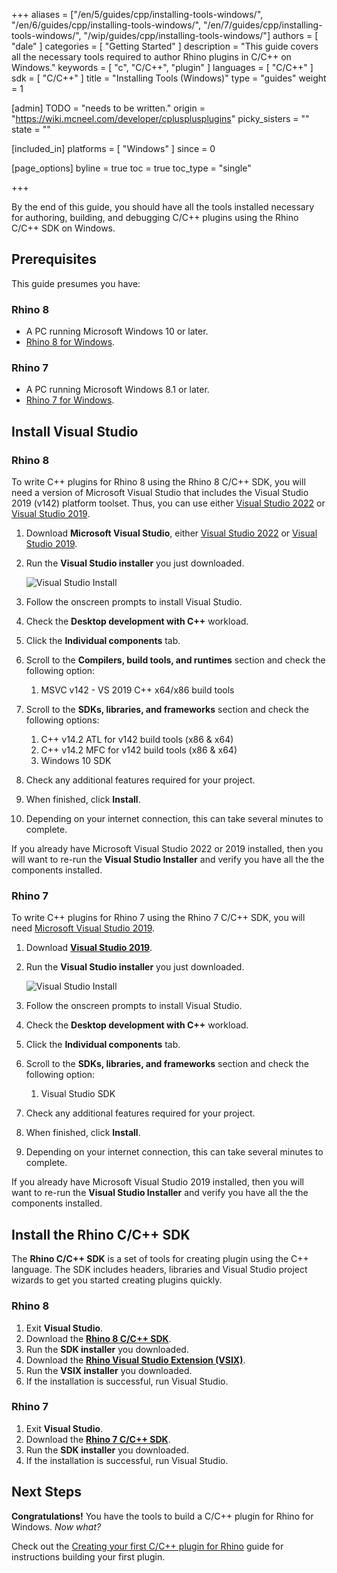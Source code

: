 +++
aliases = ["/en/5/guides/cpp/installing-tools-windows/", "/en/6/guides/cpp/installing-tools-windows/", "/en/7/guides/cpp/installing-tools-windows/", "/wip/guides/cpp/installing-tools-windows/"]
authors = [ "dale" ]
categories = [ "Getting Started" ]
description = "This guide covers all the necessary tools required to author Rhino plugins in C/C++ on Windows."
keywords = [ "c", "C/C++", "plugin" ]
languages = [ "C/C++" ]
sdk = [ "C/C++" ]
title = "Installing Tools (Windows)"
type = "guides"
weight = 1

[admin]
TODO = "needs to be written."
origin = "https://wiki.mcneel.com/developer/cplusplusplugins"
picky_sisters = ""
state = ""

[included_in]
platforms = [ "Windows" ]
since = 0

[page_options]
byline = true
toc = true
toc_type = "single"

+++

By the end of this guide, you should have all the tools installed necessary for authoring, building, and debugging C/C++ plugins using the Rhino C/C++ SDK on Windows.

## Prerequisites

This guide presumes you have:

### Rhino 8

- A PC running Microsoft Windows 10 or later.
- [Rhino 8 for Windows](https://www.rhino3d.com/download).

### Rhino 7

- A PC running Microsoft Windows 8.1 or later.
- [Rhino 7 for Windows](https://www.rhino3d.com/download).

## Install Visual Studio

### Rhino 8

To write C++ plugins for Rhino 8 using the Rhino 8 C/C++ SDK, you will need a version of Microsoft Visual Studio that includes the Visual Studio 2019 (v142) platform toolset. Thus, you can use either [Visual Studio 2022](https://visualstudio.microsoft.com/downloads/) or [Visual Studio 2019](https://visualstudio.microsoft.com/vs/older-downloads/).

1. Download **Microsoft Visual Studio**, either [Visual Studio 2022](https://visualstudio.microsoft.com/downloads/) or [Visual Studio 2019](https://visualstudio.microsoft.com/vs/older-downloads/).
2. Run the **Visual Studio installer** you just downloaded.

    ![Visual Studio Install](/images/installing-tools-windows-cpp-01.png)
3. Follow the onscreen prompts to install Visual Studio.
4. Check the **Desktop development with C++** workload.
5. Click the **Individual components** tab.
6. Scroll to the **Compilers, build tools, and runtimes** section and check the following option:
    1. MSVC v142 - VS 2019 C++ x64/x86 build tools
7. Scroll to the **SDKs, libraries, and frameworks** section and check the following options:
    1. C++ v14.2 ATL for v142 build tools (x86 & x64)
    2. C++ v14.2 MFC for v142 build tools (x86 & x64)
    3. Windows 10 SDK
8. Check any additional features required for your project.
9. When finished, click **Install**.
10. Depending on your internet connection, this can take several minutes to complete.

If you already have Microsoft Visual Studio 2022 or 2019 installed, then you will want to re-run the **Visual Studio Installer** and verify you have all the the components installed.

### Rhino 7

To write C++ plugins for Rhino 7 using the Rhino 7 C/C++ SDK, you will need [Microsoft Visual Studio 2019](https://visualstudio.microsoft.com/vs/older-downloads/).

1. Download **[Visual Studio 2019](https://visualstudio.microsoft.com/vs/older-downloads/)**.
2. Run the **Visual Studio installer** you just downloaded.

    ![Visual Studio Install](/images/installing-tools-windows-cpp-02.png)
3. Follow the onscreen prompts to install Visual Studio.
4. Check the **Desktop development with C++** workload.
5. Click the **Individual components** tab.
6. Scroll to the **SDKs, libraries, and frameworks** section and check the following option:
    1. Visual Studio SDK
7. Check any additional features required for your project.
8. When finished, click **Install**.
9. Depending on your internet connection, this can take several minutes to complete.

If you already have Microsoft Visual Studio 2019 installed, then you will want to re-run the **Visual Studio Installer** and verify you have all the the components installed.

## Install the Rhino C/C++ SDK

The **Rhino C/C++ SDK** is a set of tools for creating plugin using the C++ language. The SDK includes headers, libraries and Visual Studio project wizards to get you started creating plugins quickly.

### Rhino 8

1. Exit **Visual Studio**.
2. Download the **[Rhino 8 C/C++ SDK](https://www.rhino3d.com/download/rhino-sdk/8/latest/)**.
3. Run the **SDK installer** you downloaded.
4. Download the **[Rhino Visual Studio Extension (VSIX)](https://github.com/mcneel/RhinoVisualStudioExtensions/releases)**.
5. Run the **VSIX installer** you downloaded.
6. If the installation is successful, run Visual Studio.

### Rhino 7

1. Exit **Visual Studio**.
2. Download the **[Rhino 7 C/C++ SDK](https://www.rhino3d.com/download/Rhino-SDK/7.0/latest)**.
3. Run the **SDK installer** you downloaded.
4. If the installation is successful, run Visual Studio.

## Next Steps

**Congratulations!** You have the tools to build a C/C++ plugin for Rhino for Windows. *Now what?*

Check out the [Creating your first C/C++ plugin for Rhino](/guides/cpp/your-first-plugin-windows/) guide for instructions building your first plugin.
